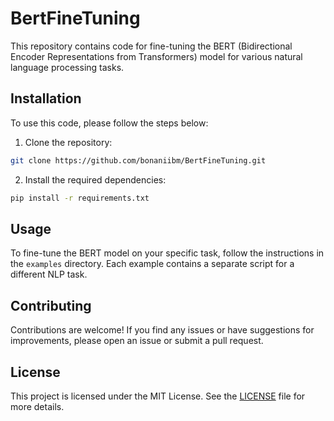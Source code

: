 # BertFineTuning

This repository contains code for fine-tuning the BERT (Bidirectional Encoder Representations from Transformers) model for various natural language processing tasks.

## Installation

To use this code, please follow the steps below:

1. Clone the repository:

```bash
git clone https://github.com/bonaniibm/BertFineTuning.git
```

2. Install the required dependencies:

```bash
pip install -r requirements.txt
```

## Usage

To fine-tune the BERT model on your specific task, follow the instructions in the `examples` directory. Each example contains a separate script for a different NLP task.

## Contributing

Contributions are welcome! If you find any issues or have suggestions for improvements, please open an issue or submit a pull request.

## License

This project is licensed under the MIT License. See the [LICENSE](LICENSE) file for more details.
